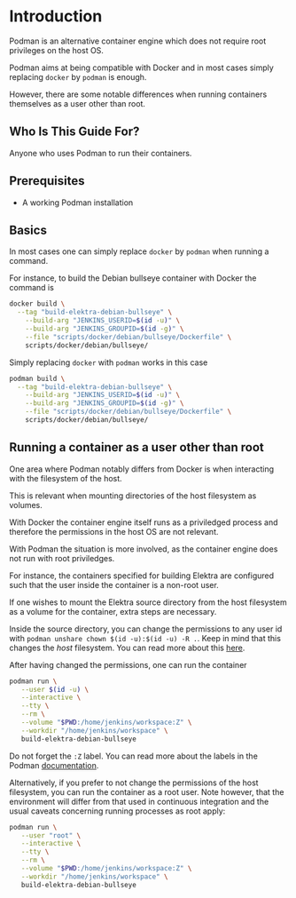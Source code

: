# Introduction

Podman is an alternative container engine which does not require root
privileges on the host OS.

Podman aims at being compatible with Docker and in most cases simply replacing
`docker` by `podman` is enough.

However, there are some notable differences when running containers themselves
as a user other than root.

## Who Is This Guide For?

Anyone who uses Podman to run their containers.

## Prerequisites

- A working Podman installation

## Basics

In most cases one can simply replace `docker` by `podman` when running a command.

For instance, to build the Debian bullseye container with Docker the command is

```sh
docker build \
  --tag "build-elektra-debian-bullseye" \
	--build-arg "JENKINS_USERID=$(id -u)" \
	--build-arg "JENKINS_GROUPID=$(id -g)" \
	--file "scripts/docker/debian/bullseye/Dockerfile" \
	scripts/docker/debian/bullseye/
```

Simply replacing `docker` with `podman` works in this case

```sh
podman build \
  --tag "build-elektra-debian-bullseye" \
	--build-arg "JENKINS_USERID=$(id -u)" \
	--build-arg "JENKINS_GROUPID=$(id -g)" \
	--file "scripts/docker/debian/bullseye/Dockerfile" \
	scripts/docker/debian/bullseye/
```

## Running a container as a user other than root

One area where Podman notably differs from Docker is when interacting with the
filesystem of the host.

This is relevant when mounting directories of the host filesystem as volumes.

With Docker the container engine itself runs as a priviledged process and
therefore the permissions in the host OS are not relevant.

With Podman the situation is more involved, as the container engine does not
run with root priviledges.

For instance, the containers specified for building Elektra are configured such
that the user inside the container is a non-root user.

If one wishes to mount the Elektra source directory from the host filesystem as
a volume for the container, extra steps are necessary.

Inside the source directory, you can change the permissions to any user id with
`podman unshare chown $(id -u):$(id -u) -R .`. Keep in mind that this changes
the _host_ filesystem. You can read more about this
[here](https://docs.podman.io/en/latest/markdown/podman-run.1.html).

After having changed the permissions, one can run the container

```sh
podman run \
   --user $(id -u) \
   --interactive \
   --tty \
   --rm \
   --volume "$PWD:/home/jenkins/workspace:Z" \
   --workdir "/home/jenkins/workspace" \
   build-elektra-debian-bullseye
```

Do not forget the `:Z` label. You can read more about the labels in the Podman
[documentation](https://docs.podman.io/en/latest/markdown/podman-run.1.html#volume-v-source-volume-host-dir-containe).

Alternatively, if you prefer to not change the permissions of the host
filesystem, you can run the container as a root user. Note however, that the
environment will differ from that used in continuous integration and the usual
caveats concerning running processes as root apply:

```sh
podman run \
   --user "root" \
   --interactive \
   --tty \
   --rm \
   --volume "$PWD:/home/jenkins/workspace:Z" \
   --workdir "/home/jenkins/workspace" \
   build-elektra-debian-bullseye
```

